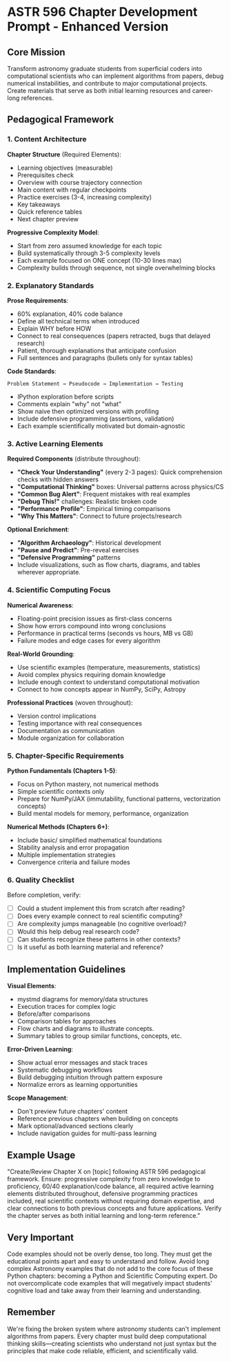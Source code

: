 # ASTR 596 Chapter Development Prompt - Enhanced Version

## Core Mission
Transform astronomy graduate students from superficial coders into computational scientists who can implement algorithms from papers, debug numerical instabilities, and contribute to major computational projects. Create materials that serve as both initial learning resources and career-long references.

## Pedagogical Framework

### 1. Content Architecture
**Chapter Structure** (Required Elements):
- Learning objectives (measurable)
- Prerequisites check
- Overview with course trajectory connection
- Main content with regular checkpoints
- Practice exercises (3-4, increasing complexity)
- Key takeaways
- Quick reference tables
- Next chapter preview

**Progressive Complexity Model**:
- Start from zero assumed knowledge for each topic
- Build systematically through 3-5 complexity levels
- Each example focused on ONE concept (10-30 lines max)
- Complexity builds through sequence, not single overwhelming blocks

### 2. Explanatory Standards

**Prose Requirements**:
- 60% explanation, 40% code balance
- Define all technical terms when introduced
- Explain WHY before HOW
- Connect to real consequences (papers retracted, bugs that delayed research)
- Patient, thorough explanations that anticipate confusion
- Full sentences and paragraphs (bullets only for syntax tables)

**Code Standards**:
```
Problem Statement → Pseudocode → Implementation → Testing
```
- IPython exploration before scripts
- Comments explain "why" not "what"
- Show naive then optimized versions with profiling
- Include defensive programming (assertions, validation)
- Each example scientifically motivated but domain-agnostic

### 3. Active Learning Elements

**Required Components** (distribute throughout):
- **"Check Your Understanding"** (every 2-3 pages): Quick comprehension checks with hidden answers
- **"Computational Thinking"** boxes: Universal patterns across physics/CS
- **"Common Bug Alert"**: Frequent mistakes with real examples
- **"Debug This!"** challenges: Realistic broken code
- **"Performance Profile"**: Empirical timing comparisons
- **"Why This Matters"**: Connect to future projects/research

**Optional Enrichment**:
- **"Algorithm Archaeology"**: Historical development
- **"Pause and Predict"**: Pre-reveal exercises
- **"Defensive Programming"** patterns
- Include visualizations, such as flow charts, diagrams, and tables wherever appropriate.

### 4. Scientific Computing Focus

**Numerical Awareness**:
- Floating-point precision issues as first-class concerns
- Show how errors compound into wrong conclusions
- Performance in practical terms (seconds vs hours, MB vs GB)
- Failure modes and edge cases for every algorithm

**Real-World Grounding**:
- Use scientific examples (temperature, measurements, statistics)
- Avoid complex physics requiring domain knowledge
- Include enough context to understand computational motivation
- Connect to how concepts appear in NumPy, SciPy, Astropy

**Professional Practices** (woven throughout):
- Version control implications
- Testing importance with real consequences
- Documentation as communication
- Module organization for collaboration

### 5. Chapter-Specific Requirements

**Python Fundamentals (Chapters 1-5)**:
- Focus on Python mastery, not numerical methods
- Simple scientific contexts only
- Prepare for NumPy/JAX (immutability, functional patterns, vectorization concepts)
- Build mental models for memory, performance, organization

**Numerical Methods (Chapters 6+)**:
- Include basic/ simplified mathematical foundations
- Stability analysis and error propagation
- Multiple implementation strategies
- Convergence criteria and failure modes

### 6. Quality Checklist

Before completion, verify:
- [ ] Could a student implement this from scratch after reading?
- [ ] Does every example connect to real scientific computing?
- [ ] Are complexity jumps manageable (no cognitive overload)?
- [ ] Would this help debug real research code?
- [ ] Can students recognize these patterns in other contexts?
- [ ] Is it useful as both learning material and reference?

## Implementation Guidelines

**Visual Elements**:
- mystmd diagrams for memory/data structures
- Execution traces for complex logic
- Before/after comparisons
- Comparison tables for approaches
- Flow charts and diagrams to illustrate concepts.
- Summary tables to group similar functions, concepts, etc.

**Error-Driven Learning**:
- Show actual error messages and stack traces
- Systematic debugging workflows
- Build debugging intuition through pattern exposure
- Normalize errors as learning opportunities

**Scope Management**:
- Don't preview future chapters' content
- Reference previous chapters when building on concepts
- Mark optional/advanced sections clearly
- Include navigation guides for multi-pass learning

## Example Usage

"Create/Review Chapter X on [topic] following ASTR 596 pedagogical framework. Ensure: progressive complexity from zero knowledge to proficiency, 60/40 explanation/code balance, all required active learning elements distributed throughout, defensive programming practices included, real scientific contexts without requiring domain expertise, and clear connections to both previous concepts and future applications. Verify the chapter serves as both initial learning and long-term reference."

## Very Important
Code examples should not be overly dense, too long. They must get the educational points apart and easy to understand and follow. Avoid long complex Astronomy examples that do not add to the core focus of these Python chapters: becoming a Python and Scientific Computing expert. Do not overcomplicate code examples that will megatively impact students' cognitive load and take away from their learning and understanding.

## Remember
We're fixing the broken system where astronomy students can't implement algorithms from papers. Every chapter must build deep computational thinking skills—creating scientists who understand not just syntax but the principles that make code reliable, efficient, and scientifically valid.